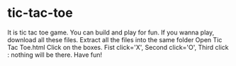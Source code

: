 # tic-tac-toe
It is tic tac toe game. You can build and play for fun.
If you wanna play, download all these files.
Extract all the files into the same folder
Open Tic Tac Toe.html
Click on the boxes.
Fist click='X', Second click='O', Third click : nothing will be there.
Have fun!
